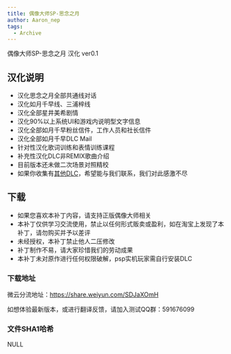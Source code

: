 ```yaml
---
title: 偶像大师SP-思念之月
author: Aaron_nep
tags:
  - Archive
---
```


偶像大师SP-思念之月 汉化 ver0.1

## 汉化说明

- 汉化思念之月全部共通线对话
- 汉化如月千早线、三浦梓线
- 汉化全部星井美希剧情
- 汉化90%以上系统UI和游戏内说明型文字信息
- 汉化全部如月千早粉丝信件，工作人员和社长信件
- 汉化全部如月千早DLC Mail
- 针对性汉化歌词训练和表情训练课程
- 补充性汉化DLC非REMIX歌曲介绍
- 目前版本还未做二次场景对照精校
- 如果你收集有[其他DLC](https://imas-sp.com/resort/)，希望能与我们联系，我们对此感激不尽

## 下载

- 如果您喜欢本补丁内容，请支持正版偶像大师相关
- 本补丁仅供学习交流使用，禁止以任何形式贩卖或盈利，如在淘宝上发现了本补丁，请勿购买并予以差评
- 未经授权，本补丁禁止他人二压修改
- 补丁制作不易，请大家珍惜我们的劳动成果
- 本补丁未对原作进行任何权限破解，psp实机玩家需自行安装DLC

### 下载地址

微云分流地址：https://share.weiyun.com/SDJaXOmH

如想体验最新版本，或进行翻译反馈，请加入测试QQ群：591676099


### 文件SHA1哈希

NULL